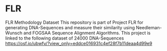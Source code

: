 # FLR
FLR Methodology Dataset 
This repository is part of Project FLR for generating DNA-Sequences and measure their similarity using Needleman-Wunsch 
and FOGSAA Sequence Alignment Algorithms.
This project is linked to the following dataset of 24000 DNA-Sequences
https://osf.io/ubwfv/?view_only=eddce016931c4ef28f7b11deaa4d99e9 

